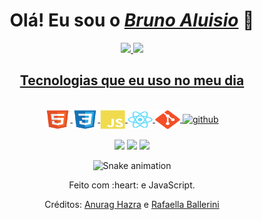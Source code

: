 <!--
**brunoAluisioh/brunoAluisioh** is a ✨ _special_ ✨ repository because its `README.md` (this file) appears on your GitHub profile.

Here are some ideas to get you started:

- 🔭 I’m currently working on ...
- 🌱 I’m currently learning ...
- 👯 I’m looking to collaborate on ...
- 🤔 I’m looking for help with ...
- 💬 Ask me about ...
- 📫 How to reach me: ...
- 😄 Pronouns: ...
- ⚡ Fun fact: ...
-->
<h1 align="center">Olá! Eu sou o <a href="https://www.linkedin.com/in/bruno-aluisio-042abb201/" target="_blank"><i>Bruno Aluisio</i></a> 👋</h1>

<div align="center">
  <a href="https://github.com/brunoAluisioh">
  <img height="180em" src="https://github-readme-stats.vercel.app/api?username=brunoAluisioh&show_icons=true&theme=tokyonight&include_all_commits=true&count_private=true"/>
  <img height="180em" src="https://github-readme-stats.vercel.app/api/top-langs/?username=brunoAluisioh&layout=compact&langs_count=7&theme=tokyonight"/>
</div>
  
  <div align="center" valign="top">
    
  ## Tecnologias que eu uso no meu dia 
  </div>
  
<div align="center" valign="top"> <br>
  <img align="center" alt="bruno-HTML" height="30" width="40" src="https://raw.githubusercontent.com/devicons/devicon/master/icons/html5/html5-original.svg">
  <img align="center" alt="bruno-CSS" height="30" width="40" src="https://raw.githubusercontent.com/devicons/devicon/master/icons/css3/css3-original.svg">
  <img align="center" alt="bruno-Js" height="30" width="40" src="https://raw.githubusercontent.com/devicons/devicon/master/icons/javascript/javascript-plain.svg">
  <img align="center" alt="bruno-React" height="30" width="40" src="https://raw.githubusercontent.com/devicons/devicon/master/icons/react/react-original.svg">
  <img align="center" alt="bruno-Git" height="30" width="40" src="https://raw.githubusercontent.com/devicons/devicon/master/icons/git/git-original.svg">
  <img align="center" alt="github" height="35" width="35" src="https://cdn.jsdelivr.net/gh/devicons/devicon/icons/github/github-original.svg">
</div> <br>
  
 <div align="center">
    <a href="mailto:brunoaluisiosilva@gmail.com"><img src="https://img.shields.io/badge/Gmail-D14836?style=for-the-badge&logo=gmail&logoColor=white" target="_blank"></a>
    <a href="https://www.linkedin.com/in/bruno-aluisio-042abb201/" target="_blank"><img src="https://img.shields.io/badge/-LinkedIn-%230077B5?style=for-the-badge&logo=linkedin&logoColor=white" target="_blank"></a> 
    <a href="93005-5056" target="_blank"><img src="https://img.shields.io/badge/WhatsApp-25D366?style=for-the-badge&logo=whatsapp&logoColor=white" target="_blank">     </a>
</div>
  
 <div align="center">
  
  ![Snake animation](https://github.com/brunoAluisioh/brunoAluisioh/blob/output/github-contribution-grid-snake.svg)
   
</div>
  
<div align="center">
  <p>Feito com :heart: e JavaScript.</p>
  <p>Créditos: <a href="https://github.com/anuraghazra/github-readme-stats">Anurag Hazra</a> e <a href="https://github.com/rafaballerini">Rafaella Ballerini</a></p>
</div>
